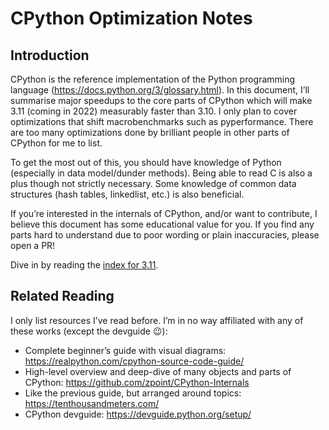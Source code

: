 # CPython Optimization Notes

## Introduction
CPython is the reference implementation of the Python programming language
(https://docs.python.org/3/glossary.html). In this document, I’ll summarise
major speedups to the core parts of CPython which will make 3.11
(coming in 2022) measurably faster than 3.10. I only plan to cover optimizations
that shift  macrobenchmarks such as pyperformance. There are too many
optimizations done by brilliant people in other parts of CPython for me to list.

To get the most out of this, you should have knowledge of Python (especially in
data model/dunder methods). Being able to read C is also a plus though not
strictly necessary. Some knowledge of common data structures (hash tables,
linkedlist, etc.) is also beneficial.

If you’re interested in the internals of CPython, and/or want to contribute, I
believe this document has some educational value for you. If you find any parts
hard to understand due to poor wording or plain inaccuracies, please open a PR!

Dive in by reading the [index for 3.11](./3.11/README.md).

## Related Reading

I only list resources I’ve read before. I’m in no way affiliated with any of
these works (except the devguide 😉):
- Complete beginner’s guide with visual diagrams:
  https://realpython.com/cpython-source-code-guide/
- High-level overview and deep-dive of many objects and parts of CPython:
  https://github.com/zpoint/CPython-Internals
- Like the previous guide, but arranged around topics:
  https://tenthousandmeters.com/ 
- CPython devguide: https://devguide.python.org/setup/
